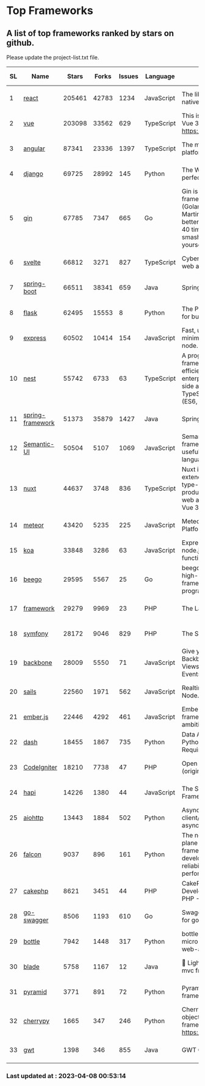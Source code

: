 # Top Frameworks
## A list of top frameworks ranked by stars on github.  
Please update the project-list.txt file.

| SL| Name  | Stars| Forks| Issues | Language | Description | Last Commit |
| --| ------| -----| ---- | ------ | -------- | ----------- | ----------- |
| 1 | [react](https://github.com/facebook/react) | 205461 | 42783 | 1234 | JavaScript | The library for web and native user interfaces | 2023-04-07 21:14:08 |
| 2 | [vue](https://github.com/vuejs/vue) | 203098 | 33562 | 629 | TypeScript | This is the repo for Vue 2. For Vue 3, go to https://github.com/vuejs/core | 2023-02-04 18:16:38 |
| 3 | [angular](https://github.com/angular/angular) | 87341 | 23336 | 1397 | TypeScript | The modern web developer’s platform | 2023-04-07 16:41:55 |
| 4 | [django](https://github.com/django/django) | 69725 | 28992 | 145 | Python | The Web framework for perfectionists with deadlines. | 2023-04-07 09:07:54 |
| 5 | [gin](https://github.com/gin-gonic/gin) | 67785 | 7347 | 665 | Go | Gin is a HTTP web framework written in Go (Golang). It features a Martini-like API with much better performance -- up to 40 times faster. If you need smashing performance, get yourself some Gin. | 2023-03-02 00:12:20 |
| 6 | [svelte](https://github.com/sveltejs/svelte) | 66812 | 3271 | 827 | TypeScript | Cybernetically enhanced web apps | 2023-03-30 21:48:10 |
| 7 | [spring-boot](https://github.com/spring-projects/spring-boot) | 66511 | 38341 | 659 | Java | Spring Boot | 2023-04-07 23:19:04 |
| 8 | [flask](https://github.com/pallets/flask) | 62495 | 15553 | 8 | Python | The Python micro framework for building web applications. | 2023-04-05 21:56:26 |
| 9 | [express](https://github.com/expressjs/express) | 60502 | 10414 | 154 | JavaScript | Fast, unopinionated, minimalist web framework for node. | 2023-02-26 18:34:32 |
| 10 | [nest](https://github.com/nestjs/nest) | 55742 | 6733 | 63 | TypeScript | A progressive Node.js framework for building efficient, scalable, and enterprise-grade server-side applications on top of TypeScript & JavaScript (ES6, ES7, ES8) 🚀 | 2023-04-07 07:09:40 |
| 11 | [spring-framework](https://github.com/spring-projects/spring-framework) | 51373 | 35879 | 1427 | Java | Spring Framework | 2023-04-07 16:48:52 |
| 12 | [Semantic-UI](https://github.com/Semantic-Org/Semantic-UI) | 50504 | 5107 | 1069 | JavaScript | Semantic is a UI component framework based around useful principles from natural language. | 2023-01-11 17:05:32 |
| 13 | [nuxt](https://github.com/nuxt/nuxt) | 44637 | 3748 | 836 | TypeScript | Nuxt is an intuitive and extendable way to create type-safe, performant and production-grade full-stack web apps and websites with Vue 3. | 2023-04-07 16:02:47 |
| 14 | [meteor](https://github.com/meteor/meteor) | 43420 | 5235 | 225 | JavaScript | Meteor, the JavaScript App Platform | 2023-04-04 12:21:59 |
| 15 | [koa](https://github.com/koajs/koa) | 33848 | 3286 | 63 | JavaScript | Expressive middleware for node.js using ES2017 async functions | 2023-01-02 06:55:07 |
| 16 | [beego](https://github.com/beego/beego) | 29595 | 5567 | 25 | Go | beego is an open-source, high-performance web framework for the Go programming language. | 2023-03-09 07:19:01 |
| 17 | [framework](https://github.com/laravel/framework) | 29279 | 9969 | 23 | PHP | The Laravel Framework. | 2023-04-07 13:47:09 |
| 18 | [symfony](https://github.com/symfony/symfony) | 28172 | 9046 | 829 | PHP | The Symfony PHP framework | 2023-04-07 11:46:48 |
| 19 | [backbone](https://github.com/jashkenas/backbone) | 28009 | 5550 | 71 | JavaScript | Give your JS App some Backbone with Models, Views, Collections, and Events | 2023-01-04 11:09:21 |
| 20 | [sails](https://github.com/balderdashy/sails) | 22560 | 1971 | 562 | JavaScript | Realtime MVC Framework for Node.js | 2023-02-17 22:35:42 |
| 21 | [ember.js](https://github.com/emberjs/ember.js) | 22446 | 4292 | 461 | JavaScript | Ember.js - A JavaScript framework for creating ambitious web applications | 2023-04-06 18:47:13 |
| 22 | [dash](https://github.com/plotly/dash) | 18455 | 1867 | 735 | Python | Data Apps & Dashboards for Python. No JavaScript Required. | 2023-04-07 16:09:00 |
| 23 | [CodeIgniter](https://github.com/bcit-ci/CodeIgniter) | 18210 | 7738 | 47 | PHP | Open Source PHP Framework (originally from EllisLab) | 2023-04-07 17:57:13 |
| 24 | [hapi](https://github.com/hapijs/hapi) | 14226 | 1380 | 44 | JavaScript | The Simple, Secure Framework Developers Trust | 2023-03-27 19:45:44 |
| 25 | [aiohttp](https://github.com/aio-libs/aiohttp) | 13443 | 1884 | 502 | Python | Asynchronous HTTP client/server framework for asyncio and Python | 2023-03-29 18:05:39 |
| 26 | [falcon](https://github.com/falconry/falcon) | 9037 | 896 | 161 | Python | The no-magic web data plane API and microservices framework for Python developers, with a focus on reliability, correctness, and performance at scale. | 2023-01-18 20:42:26 |
| 27 | [cakephp](https://github.com/cakephp/cakephp) | 8621 | 3451 | 44 | PHP | CakePHP: The Rapid Development Framework for PHP - Official Repository | 2023-04-07 12:54:46 |
| 28 | [go-swagger](https://github.com/go-swagger/go-swagger) | 8506 | 1193 | 610 | Go | Swagger 2.0 implementation for go | 2023-02-04 17:37:23 |
| 29 | [bottle](https://github.com/bottlepy/bottle) | 7942 | 1448 | 317 | Python | bottle.py is a fast and simple micro-framework for python web-applications. | 2022-09-05 15:24:52 |
| 30 | [blade](https://github.com/lets-blade/blade) | 5758 | 1167 | 12 | Java | :rocket: Lightning fast and elegant mvc framework for Java8 | 2022-05-10 12:38:06 |
| 31 | [pyramid](https://github.com/Pylons/pyramid) | 3771 | 891 | 72 | Python | Pyramid - A Python web framework | 2023-02-16 13:50:59 |
| 32 | [cherrypy](https://github.com/cherrypy/cherrypy) | 1665 | 347 | 246 | Python | CherryPy is a pythonic, object-oriented HTTP framework.      https://cherrypy.dev | 2023-04-01 23:50:27 |
| 33 | [gwt](https://github.com/gwtproject/gwt) | 1398 | 346 | 855 | Java | GWT Open Source Project | 2023-04-07 18:10:45 |

### Last updated at : 2023-04-08 00:53:14
